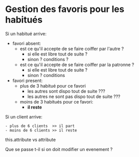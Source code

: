 # Gestion des favoris pour les habitués

Si un habitué arrive:

 + favori absent:
 	- est ce qu'il accepte de se faire coiffer par l'autre ?
 		* si elle est libre tout de suite ?
 		* sinon ? conditions ?
 	- est ce qu'il accepte de se faire coiffer par la patronne ?
 		* si elle est libre tout de suite ?
 		* sinon ? conditions
 + favori present:
 	- plus de 3 habitué pour ce favori
 		* les autres sont dispo tout de suite ???
 		* les autres ne sont pas dispo tout de suite ???
 	- moins de 3 habitués pour ce favori:
 		* __il reste__
 
Si un client arrive:

 	- plus de 6 clients  >> il part
 	- moins de 6 clients >> il reste

 this.attribute vs attribute

 Que se passe t-il si on doit modifier un evenement ?